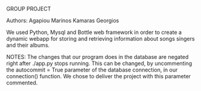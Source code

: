 GROUP PROJECT

Authors:
Agapiou Marinos
Kamaras Georgios

We used Python, Mysql and Bottle web framework in order to create a dynamic webapp for storing and retrieving information about songs singers and their albums.

NOTES:
The changes that our program does in the database are negated right after
./app.py stops running. This can be changed, by uncommenting the
autocommit = True
parameter of the database connection, in our connection() function. We chose to
deliver the project with this parameter commented.
